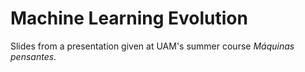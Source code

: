 # Machine Learning Evolution 

Slides from a presentation given at UAM's summer course *Máquinas pensantes*.
